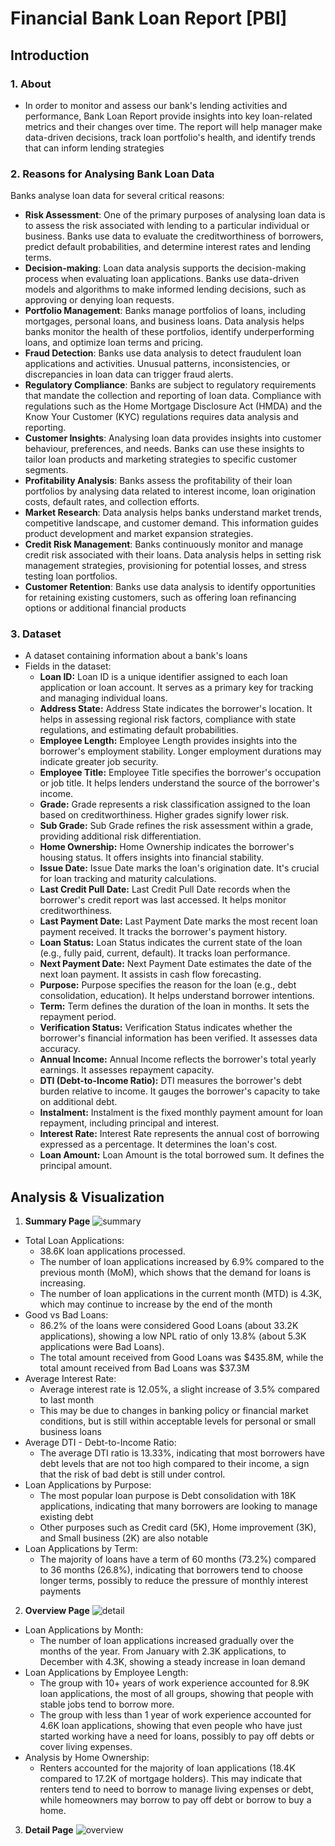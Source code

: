 # Financial Bank Loan Report [PBI]
## Introduction
### 1. About
- In order to monitor and assess our bank's lending activities and performance, Bank Loan Report provide insights into key loan-related metrics and their changes over time. The report will help manager make data-driven decisions, track loan portfolio's health, and identify trends that can inform lending strategies
### 2. Reasons for Analysing Bank Loan Data
Banks analyse loan data for several critical reasons:
- **Risk Assessment**: One of the primary purposes of analysing loan data is to assess the risk associated with lending to a particular individual or business. Banks use data to evaluate the creditworthiness of borrowers, predict default probabilities, and determine interest rates and lending terms.
- **Decision-making**: Loan data analysis supports the decision-making process when evaluating loan applications. Banks use data-driven models and algorithms to make informed lending decisions, such as approving or denying loan requests.
- **Portfolio Management**: Banks manage portfolios of loans, including mortgages, personal loans, and business loans. Data analysis helps banks monitor the health of these portfolios, identify underperforming loans, and optimize loan terms and pricing.
- **Fraud Detection**: Banks use data analysis to detect fraudulent loan applications and activities. Unusual patterns, inconsistencies, or discrepancies in loan data can trigger fraud alerts.
- **Regulatory Compliance**: Banks are subject to regulatory requirements that mandate the collection and reporting of loan data. Compliance with regulations such as the Home Mortgage Disclosure Act (HMDA) and the Know Your Customer (KYC) regulations requires data analysis and reporting.
- **Customer Insights**: Analysing loan data provides insights into customer behaviour, preferences, and needs. Banks can use these insights to tailor loan products and marketing strategies to specific customer segments.
- **Profitability Analysis**: Banks assess the profitability of their loan portfolios by analysing data related to interest income, loan origination costs, default rates, and collection efforts.
- **Market Research**: Data analysis helps banks understand market trends, competitive landscape, and customer demand. This information guides product development and market expansion strategies.
- **Credit Risk Management**: Banks continuously monitor and manage credit risk associated with their loans. Data analysis helps in setting risk management strategies, provisioning for potential losses, and stress testing loan portfolios.
- **Customer Retention**: Banks use data analysis to identify opportunities for retaining existing customers, such as offering loan refinancing options or additional financial products
### 3. Dataset
- A dataset containing information about a bank's loans
- Fields in the dataset: <br/>
  - **Loan ID:** Loan ID is a unique identifier assigned to each loan application or loan account. It serves as a primary key for tracking and managing individual loans. <br/>
  - **Address State:** Address State indicates the borrower's location. It helps in assessing regional risk factors, compliance with state regulations, and estimating default probabilities. <br/>
  - **Employee Length:** Employee Length provides insights into the borrower's employment stability. Longer employment durations may indicate greater job security.<br/>
  - **Employee Title:** Employee Title specifies the borrower's occupation or job title. It helps lenders understand the source of the borrower's income.<br/>
  - **Grade:** Grade represents a risk classification assigned to the loan based on creditworthiness. Higher grades signify lower risk.<br/>
  - **Sub Grade:** Sub Grade refines the risk assessment within a grade, providing additional risk differentiation.<br/>
  - **Home Ownership:** Home Ownership indicates the borrower's housing status. It offers insights into financial stability.<br/>
  - **Issue Date:** Issue Date marks the loan's origination date. It's crucial for loan tracking and maturity calculations.<br/>
  - **Last Credit Pull Date:** Last Credit Pull Date records when the borrower's credit report was last accessed. It helps monitor creditworthiness.<br/>
  - **Last Payment Date:** Last Payment Date marks the most recent loan payment received. It tracks the borrower's payment history.<br/>
  - **Loan Status:** Loan Status indicates the current state of the loan (e.g., fully paid, current, default). It tracks loan performance.<br/>
  - **Next Payment Date:** Next Payment Date estimates the date of the next loan payment. It assists in cash flow forecasting.<br/>
  - **Purpose:** Purpose specifies the reason for the loan (e.g., debt consolidation, education). It helps understand borrower intentions.<br/>
  - **Term:** Term defines the duration of the loan in months. It sets the repayment period.<br/>
  - **Verification Status:** Verification Status indicates whether the borrower's financial information has been verified. It assesses data accuracy.<br/>
  - **Annual Income:** Annual Income reflects the borrower's total yearly earnings. It assesses repayment capacity.<br/>
  - **DTI (Debt-to-Income Ratio):** DTI measures the borrower's debt burden relative to income. It gauges the borrower's capacity to take on additional debt.<br/>
  - **Instalment:** Instalment is the fixed monthly payment amount for loan repayment, including principal and interest.<br/>
  - **Interest Rate:** Interest Rate represents the annual cost of borrowing expressed as a percentage. It determines the loan's cost.<br/>
  - **Loan Amount:** Loan Amount is the total borrowed sum. It defines the principal amount.<br/>
## Analysis & Visualization
1. **Summary Page**
![summary](https://github.com/user-attachments/assets/cd615676-80e7-4ac2-9592-d020238c2fd1) <br />
- Total Loan Applications:
  - 38.6K loan applications processed.
  - The number of loan applications increased by 6.9% compared to the previous month (MoM), which shows that the demand for loans is increasing.
  - The number of loan applications in the current month (MTD) is 4.3K, which may continue to increase by the end of the month
- Good vs Bad Loans:
  - 86.2% of the loans were considered Good Loans (about 33.2K applications), showing a low NPL ratio of only 13.8% (about 5.3K applications were Bad Loans).
  - The total amount received from Good Loans was $435.8M, while the total amount received from Bad Loans was $37.3M
- Average Interest Rate:
  - Average interest rate is 12.05%, a slight increase of 3.5% compared to last month
  - This may be due to changes in banking policy or financial market conditions, but is still within acceptable levels for personal or small business loans
- Average DTI - Debt-to-Income Ratio:
  - The average DTI ratio is 13.33%, indicating that most borrowers have debt levels that are not too high compared to their income, a sign that the risk of bad debt is still under control.
- Loan Applications by Purpose:
  - The most popular loan purpose is Debt consolidation with 18K applications, indicating that many borrowers are looking to manage existing debt
  - Other purposes such as Credit card (5K), Home improvement (3K), and Small business (2K) are also notable
- Loan Applications by Term:
  - The majority of loans have a term of 60 months (73.2%) compared to 36 months (26.8%), indicating that borrowers tend to choose longer terms, possibly to reduce the pressure of monthly interest payments
2. **Overview Page**
![detail](https://github.com/user-attachments/assets/ba2aaef6-3f9f-4440-89bb-c58ed3a2c1bf) <br />
- Loan Applications by Month:
  - The number of loan applications increased gradually over the months of the year. From January with 2.3K applications, to December with 4.3K, showing a steady increase in loan demand
- Loan Applications by Employee Length:
  - The group with 10+ years of work experience accounted for 8.9K loan applications, the most of all groups, showing that people with stable jobs tend to borrow more.
  - The group with less than 1 year of work experience accounted for 4.6K loan applications, showing that even people who have just started working have a need for loans, possibly to pay off debts or cover living expenses.
- Analysis by Home Ownership:
  - Renters accounted for the majority of loan applications (18.4K compared to 17.2K of mortgage holders). This may indicate that renters tend to need to borrow to manage living expenses or debt, while homeowners may borrow to pay off debt or borrow to buy a home.
3. **Detail Page**
![overview](https://github.com/user-attachments/assets/4d78ddca-b7af-4faa-88ce-2a3cefef745f) <br />
